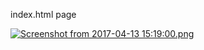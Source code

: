 index.html page

[![Screenshot from 2017-04-13 15:19:00.png](https://s9.postimg.org/ysdtftbpb/Screenshot_from_2017-04-13_15_19_00.png)](https://postimg.org/image/ng17y130b/)

